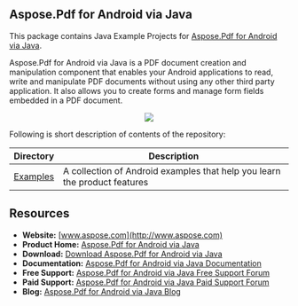 ## Aspose.Pdf for Android via Java

This package contains Java Example Projects for [Aspose.Pdf for Android via Java](https://www.aspose.com/products/pdf/android-java).

Aspose.Pdf for Android via Java is a PDF document creation and manipulation component that enables your Android applications to read, write and manipulate PDF documents without using any other third party application. It also allows you to create forms and manage form fields embedded in a PDF document.

<p align="center">
  <a title="Download complete Aspose.Pdf for Android via Java source code" href="https://github.com/asposepdf/Aspose_Pdf_Android/archive/master.zip">
    <img src="http://i.imgur.com/hwNhrGZ.png" />
  </a>
</p>

Following is short description of contents of the repository:

Directory  | Description
---------- | -----------
[Examples](Examples)  | A collection of Android examples that help you learn the product features

## Resources

+ **Website:** [www.aspose.com](http://www.aspose.com)
+ **Product Home:** [Aspose.Pdf for Android via Java](https://www.aspose.com/products/pdf/android-java)
+ **Download:** [Download Aspose.Pdf for Android via Java](https://downloads.aspose.com/pdf/androidjava)
+ **Documentation:** [Aspose.Pdf for Android via Java Documentation](https://docs.aspose.com/display/pdfandroid/Home)
+ **Free Support:** [Aspose.Pdf for Android via Java Free Support Forum](https://forum.aspose.com/c/pdf)
+ **Paid Support:** [Aspose.Pdf for Android via Java Paid Support Forum](https://helpdesk.aspose.com/)
+ **Blog:** [Aspose.Pdf for Android via Java Blog](https://blog.aspose.com/category/aspose-products/aspose-pdf-product-family/)
